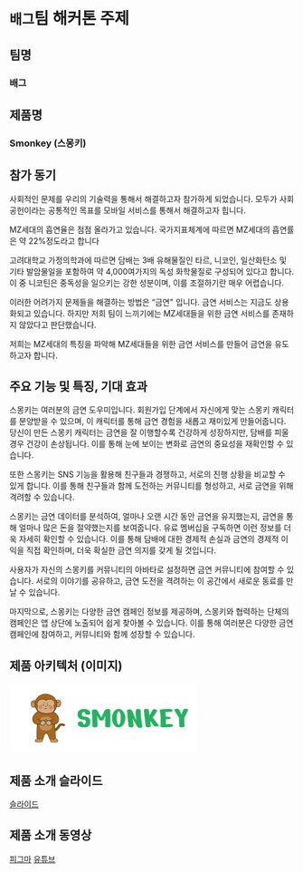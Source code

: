 # `배그`팀 해커톤 주제

## 팀명

### 배그

## 제품명

### Smonkey (스몽키)

## 참가 동기

사회적인 문제를 우리의 기술력을 통해서 해결하고자 참가하게 되었습니다.
모두가 사회공헌이라는 공통적인 목표를 모바일 서비스를 통해서 해결하고자 힙니다.

MZ세대의 흡연율은 점점 올라가고 있습니다. 국가지표체계에 따르면 MZ세대의 흡연률은 약 22%정도라고 합니다

고려대학교 가정의학과에 따르면 담배는 3배 유해물질인 타르, 니코인, 일산화탄소 및 기타 발암물일을 포함하여 약 4,000여가지의 독성 화학물질로 구성되어 있다고 합니다. 이 중 니코틴은 중독성을 일으키는 강한 성분이며, 이를 조절하기란 매우 어렵습니다.

이러한 어려가지 문제들을 해결하는 방법은 “금연" 입니다. 금연 서비스는 지금도 상용화되고 있습니다. 하지만 저희 팀이 느끼기에는 MZ세대들을 위한 금연 서비스를 존재하지 않았다고 판단했습니다.

저희는 MZ세대의 특징을 파악해 MZ세대들을 위한 금연 서비스를 만들어 금연을 유도하고자 합니다.

## 주요 기능 및 특징, 기대 효과

스몽키는 여러분의 금연 도우미입니다. 회원가입 단계에서 자신에게 맞는 스몽키 캐릭터를 분양받을 수 있으며, 이 캐릭터를 통해 금연 경험을 새롭고 재미있게 만들어줍니다. 당신이 만든 스몽키 캐릭터는 금연을 잘 이행할수록 건강하게 성장하지만, 담배를 피울 경우 건강이 손상됩니다. 이를 통해 눈에 보이는 변화로 금연의 중요성을 재확인할 수 있습니다.

또한 스몽키는 SNS 기능을 활용해 친구들과 경쟁하고, 서로의 진행 상황을 비교할 수 있게 합니다. 이를 통해 친구들과 함께 도전하는 커뮤니티를 형성하고, 서로 금연을 위해 격려할 수 있습니다.

스몽키는 금연 데이터를 분석하여, 얼마나 오랜 시간 동안 금연을 유지했는지, 금연을 통해 얼마나 많은 돈을 절약했는지를 보여줍니다. 유료 멤버십을 구독하면 이런 정보를 더욱 자세히 확인할 수 있습니다. 이를 통해 담배에 대한 경제적 손실과 금연의 경제적 이익을 직접 확인하며, 더욱 확실한 금연 의지를 갖게 될 것입니다.

사용자가 자신의 스몽키를 커뮤니티의 아바타로 설정하면 금연 커뮤니티에 참여할 수 있습니다. 서로의 이야기를 공유하고, 금연 도전을 격려하는 이 공간에서 새로운 동료를 만날 수 있습니다.

마지막으로, 스몽키는 다양한 금연 캠페인 정보를 제공하며, 스몽키와 협력하는 단체의 캠페인은 앱 상단에 노출되어 쉽게 찾아볼 수 있습니다. 이를 통해 여러분은 다양한 금연 캠페인에 참여하고, 커뮤니티와 함께 성장할 수 있습니다.

## 제품 아키텍처 (이미지)

![로고](./images/smonkey.png)

## 제품 소개 슬라이드

[슬라이드](./decks/smonkey.pdf)

## 제품 소개 동영상

[피그마](https://www.figma.com/proto/7i65sbmulZZHUVWv6EH4Wa/%F0%9F%90%92-HACKERSGROUND?page-id=0%3A1&type=design&node-id=23-5315&viewport=116%2C-644%2C0.09&scaling=contain&starting-point-node-id=23%3A5315&show-proto-sidebar=1&mode=design)
[유튜브](https://www.youtube.com/watch?v=r6m2N6gnihk)
